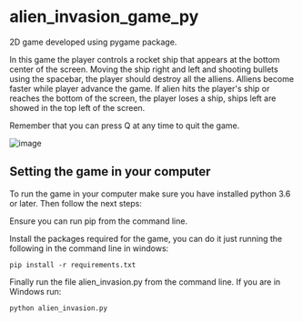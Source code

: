 # alien_invasion_game_py 

2D game developed using pygame package. 

In this game the player controls a rocket ship that appears at the bottom center of the screen. Moving the ship right and left and shooting bullets using the spacebar, the player should destroy all the alliens. Alliens become faster while player advance the game. If alien hits the player's ship or reaches the bottom of the screen, the player loses a ship, ships left are showed in the top  left of the screen.  

Remember that you can press Q at any time to quit the game.

![image](https://user-images.githubusercontent.com/83715511/159337030-20c61068-59a0-4050-9d65-509c660e305d.png)



## Setting the game in your computer

To run the game in your computer make sure you have installed python 3.6 or later. Then follow the next steps:

Ensure you can run pip from the command line.
  
Install the packages required for the game, you can do it just running the following in the command line in windows: 
```
pip install -r requirements.txt
```
Finally run the file alien_invasion.py from the command line. If you are in Windows run:
```
python alien_invasion.py
```




